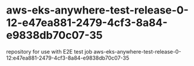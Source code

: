 # aws-eks-anywhere-test-release-0-12-e47ea881-2479-4cf3-8a84-e9838db70c07-35
repository for use with E2E test job aws-eks-anywhere-test-release-0-12:e47ea881-2479-4cf3-8a84-e9838db70c07-35
